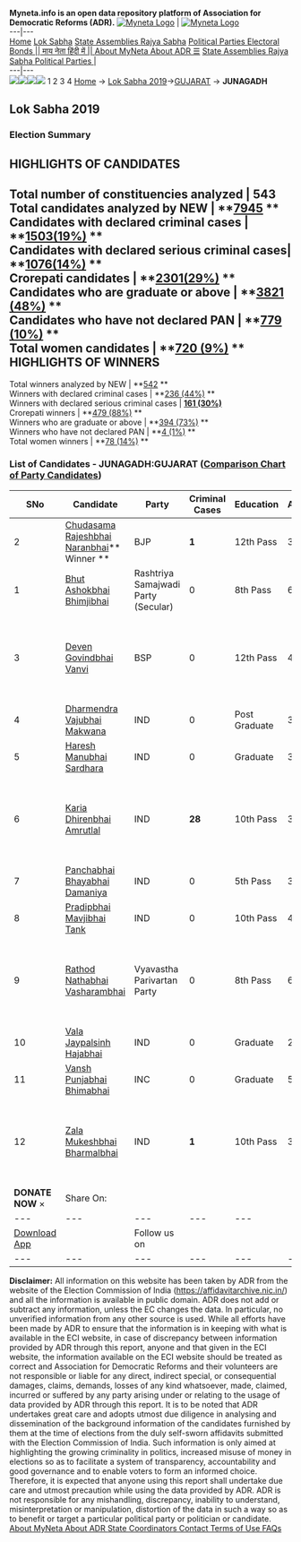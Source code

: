 **Myneta.info is an open data repository platform of Association for Democratic Reforms (ADR).**
[![Myneta Logo](https://www.myneta.info/lib/img/myneta-logo.png)](https://www.myneta.info/) | [![Myneta Logo](https://www.myneta.info/lib/img/adr-logo.png)](https://adrindia.org)  
---|---  
[Home](https://www.myneta.info/) [Lok Sabha](https://www.myneta.info/#ls "Lok Sabha") [ State Assemblies ](https://www.myneta.info/#sa "State Assemblies") [Rajya Sabha](https://www.myneta.info/#rs "Rajya Sabha") [Political Parties ](https://www.myneta.info/party "Political Parties") [ Electoral Bonds ](https://www.myneta.info/electoral_bonds "Electoral Bonds") [ || माय नेता हिंदी में || ](https://translate.google.co.in/translate?prev=hp&hl=en&js=y&u=www.myneta.info&sl=en&tl=hi&history_state0=) [ About MyNeta ](https://adrindia.org/content/about-myneta) [ About ADR ](https://adrindia.org/about-adr/who-we-are) [☰](javascript:void\(0\))
[ State Assemblies ](https://www.myneta.info/#sa "State Assemblies") [ Rajya Sabha ](https://www.myneta.info/#rs "Rajya Sabha") [ Political Parties ](https://www.myneta.info/party "Political Parties")
|   
---|---  
![](https://www.myneta.info/lib/img/banner/banner-1.png)![](https://www.myneta.info/lib/img/banner/banner-2.png)![](https://www.myneta.info/lib/img/banner/banner-3.png)![](https://www.myneta.info/lib/img/banner/banner-4.png)
1  2  3  4 
[Home](https://www.myneta.info/) → [Lok Sabha 2019](https://www.myneta.info/LokSabha2019/)→[GUJARAT](https://www.myneta.info/LokSabha2019/index.php?action=show_constituencies&state_id=39) → **JUNAGADH**
### 
## Lok Sabha 2019
###  Election Summary 
HIGHLIGHTS OF CANDIDATES  
---  
Total number of constituencies analyzed |  543   
Total candidates analyzed by NEW | **[7945](https://www.myneta.info/LokSabha2019/index.php?action=summary&subAction=candidates_analyzed&sort=candidate#summary) **  
Candidates with declared criminal cases | **[1503(19%)](https://www.myneta.info/LokSabha2019/index.php?action=summary&subAction=crime&sort=candidate#summary) **  
Candidates with declared serious criminal cases| **[1076(14%)](https://www.myneta.info/LokSabha2019/index.php?action=summary&subAction=serious_crime&sort=candidate#summary) **  
Crorepati candidates | **[2301(29%)](https://www.myneta.info/LokSabha2019/index.php?action=summary&subAction=crorepati&sort=candidate#summary) **  
Candidates who are graduate or above | **[3821 (48%)](https://www.myneta.info/LokSabha2019/index.php?action=summary&subAction=education&sort=candidate#summary) **  
Candidates who have not declared PAN | **[779 (10%)](https://www.myneta.info/LokSabha2019/index.php?action=summary&subAction=without_pan&sort=candidate#summary) **  
Total women candidates | **[720 (9%)](https://www.myneta.info/LokSabha2019/index.php?action=summary&subAction=women_candidate&sort=candidate#summary) **  
HIGHLIGHTS OF WINNERS  
---  
Total winners analyzed by NEW | **[542](https://www.myneta.info/LokSabha2019/index.php?action=summary&subAction=winner_analyzed&sort=candidate#summary) **  
Winners with declared criminal cases | **[236 (44%)](https://www.myneta.info/LokSabha2019/index.php?action=summary&subAction=winner_crime&sort=candidate#summary) **  
Winners with declared serious criminal cases | **[161 (30%)](https://www.myneta.info/LokSabha2019/index.php?action=summary&subAction=winner_serious_crime&sort=candidate#summary)**  
Crorepati winners | **[479 (88%)](https://www.myneta.info/LokSabha2019/index.php?action=summary&subAction=winner_crorepati&sort=candidate#summary) **  
Winners who are graduate or above | **[394 (73%)](https://www.myneta.info/LokSabha2019/index.php?action=summary&subAction=winner_education&sort=candidate#summary) **  
Winners who have not declared PAN | **[4 (1%)](https://www.myneta.info/LokSabha2019/index.php?action=summary&subAction=winner_without_pan&sort=candidate#summary) **  
Total women winners | **[78 (14%)](https://www.myneta.info/LokSabha2019/index.php?action=summary&subAction=winner_women&sort=candidate#summary) **  
### List of Candidates - JUNAGADH:GUJARAT ([Comparison Chart of Party Candidates](https://www.myneta.info/LokSabha2019/comparisonchart.php?constituency_id=555))
SNo | Candidate| Party| Criminal Cases| Education| Age| Total Assets| Liabilities  
---|---|---|---|---|---|---|---  
2  | [Chudasama Rajeshbhai Naranbhai](https://www.myneta.info/LokSabha2019/candidate.php?candidate_id=8010)** Winner ** | BJP | **1** | 12th Pass| 36 | Rs 1,08,66,041 ~ 1 Crore+ | Rs 14,81,768 ~ 14 Lacs+  
1  | [Bhut Ashokbhai Bhimjibhai](https://www.myneta.info/LokSabha2019/candidate.php?candidate_id=9306) | Rashtriya Samajwadi Party (Secular) | 0 | 8th Pass| 66 | Rs 78,82,314 ~ 78 Lacs+ | Rs 13,61,151 ~ 13 Lacs+  
3  | [Deven Govindbhai Vanvi](https://www.myneta.info/LokSabha2019/candidate.php?candidate_id=9301) | BSP | 0 | 12th Pass| 48 | ![](https://myneta.info/image_v2.php?myneta_folder=LokSabha2019&candidate_id=9301&col=ta) | ![](https://myneta.info/image_v2.php?myneta_folder=LokSabha2019&candidate_id=9301&col=lia)  
4  | [Dharmendra Vajubhai Makwana](https://www.myneta.info/LokSabha2019/candidate.php?candidate_id=9307) | IND | 0 | Post Graduate| 34 | Rs 2,95,000 ~ 2 Lacs+ | Rs 0 ~   
5  | [Haresh Manubhai Sardhara](https://www.myneta.info/LokSabha2019/candidate.php?candidate_id=9305) | IND | 0 | Graduate| 38 | Rs 7,69,762 ~ 7 Lacs+ | Rs 0 ~   
6  | [Karia Dhirenbhai Amrutlal](https://www.myneta.info/LokSabha2019/candidate.php?candidate_id=9308) | IND | **28** | 10th Pass| 37 | ![](https://myneta.info/image_v2.php?myneta_folder=LokSabha2019&candidate_id=9308&col=ta) | ![](https://myneta.info/image_v2.php?myneta_folder=LokSabha2019&candidate_id=9308&col=lia)  
7  | [Panchabhai Bhayabhai Damaniya](https://www.myneta.info/LokSabha2019/candidate.php?candidate_id=9298) | IND | 0 | 5th Pass| 36 | Rs 8,70,364 ~ 8 Lacs+ | Rs 0 ~   
8  | [Pradipbhai Mavjibhai Tank](https://www.myneta.info/LokSabha2019/candidate.php?candidate_id=9304) | IND | 0 | 10th Pass| 44 | Rs 67,67,500 ~ 67 Lacs+ | Rs 8,35,000 ~ 8 Lacs+  
9  | [Rathod Nathabhai Vasharambhai](https://www.myneta.info/LokSabha2019/candidate.php?candidate_id=9299) | Vyavastha Parivartan Party | 0 | 8th Pass| 69 | ![](https://myneta.info/image_v2.php?myneta_folder=LokSabha2019&candidate_id=9299&col=ta) | ![](https://myneta.info/image_v2.php?myneta_folder=LokSabha2019&candidate_id=9299&col=lia)  
10  | [Vala Jaypalsinh Hajabhai](https://www.myneta.info/LokSabha2019/candidate.php?candidate_id=9303) | IND | 0 | Graduate| 28 | Rs 2,99,787 ~ 2 Lacs+ | Rs 1,48,824 ~ 1 Lacs+  
11  | [Vansh Punjabhai Bhimabhai](https://www.myneta.info/LokSabha2019/candidate.php?candidate_id=8009) | INC | 0 | Graduate| 55 | Rs 2,45,71,504 ~ 2 Crore+ | Rs 27,88,342 ~ 27 Lacs+  
12  | [Zala Mukeshbhai Bharmalbhai](https://www.myneta.info/LokSabha2019/candidate.php?candidate_id=9300) | IND | **1** | 10th Pass| 36 | ![](https://myneta.info/image_v2.php?myneta_folder=LokSabha2019&candidate_id=9300&col=ta) | ![](https://myneta.info/image_v2.php?myneta_folder=LokSabha2019&candidate_id=9300&col=lia)  
|  **DONATE NOW** × |  Share On:  | [](https://api.whatsapp.com/send?text=https%3A%2F%2Fmyneta.info%2Fpunjab2022%2Findex.php%3Faction%3Dshow_constituencies%26state_id%3D19) | [](https://www.facebook.com/sharer/sharer.php?u=https%3A%2F%2Fmyneta.info%2Fpunjab2022%2Findex.php%3Faction%3Dshow_constituencies%26state_id%3D19) | [](https://twitter.com/share?url=https%3A%2F%2Fmyneta.info%2Fpunjab2022%2Findex.php%3Faction%3Dshow_constituencies%26state_id%3D19)  
---|---|---|---|---  
| [ Download App ](https://play.google.com/store/apps/details?id=com.webrosoft.myneta1&pcampaignid=pcampaignidMKT-Other-global-all-co-prtnr-py-PartBadge-Mar2515-1) | [](https://play.google.com/store/apps/details?id=com.webrosoft.myneta1&pcampaignid=pcampaignidMKT-Other-global-all-co-prtnr-py-PartBadge-Mar2515-1) |  Follow us on  | [](https://www.facebook.com/adrindia.org/) | [](https://twitter.com/adrspeaks) | [](https://groups.google.com/g/national-election-watch?hl=en&pli=1) | [](https://www.instagram.com/adrspeaks/) | [](https://www.youtube.com/user/adrspeaks) | [](https://sharechat.com/profile/adrspeaks)  
---|---|---|---|---|---|---|---|---  
**Disclaimer:** All information on this website has been taken by ADR from the website of the Election Commission of India (https://affidavitarchive.nic.in/) and all the information is available in public domain. ADR does not add or subtract any information, unless the EC changes the data. In particular, no unverified information from any other source is used. While all efforts have been made by ADR to ensure that the information is in keeping with what is available in the ECI website, in case of discrepancy between information provided by ADR through this report, anyone and that given in the ECI website, the information available on the ECI website should be treated as correct and Association for Democratic Reforms and their volunteers are not responsible or liable for any direct, indirect special, or consequential damages, claims, demands, losses of any kind whatsoever, made, claimed, incurred or suffered by any party arising under or relating to the usage of data provided by ADR through this report. It is to be noted that ADR undertakes great care and adopts utmost due diligence in analysing and dissemination of the background information of the candidates furnished by them at the time of elections from the duly self-sworn affidavits submitted with the Election Commission of India. Such information is only aimed at highlighting the growing criminality in politics, increased misuse of money in elections so as to facilitate a system of transparency, accountability and good governance and to enable voters to form an informed choice. Therefore, it is expected that anyone using this report shall undertake due care and utmost precaution while using the data provided by ADR. ADR is not responsible for any mishandling, discrepancy, inability to understand, misinterpretation or manipulation, distortion of the data in such a way so as to benefit or target a particular political party or politician or candidate. 
[ About MyNeta ](https://adrindia.org/content/about-myneta) [ About ADR ](https://adrindia.org/about-adr/who-we-are) [ State Coordinators ](https://adrindia.org/about-adr/state-coordinators) [ Contact ](https://adrindia.org/contact-us) [ Terms of Use ](https://adrindia.org/content/adr-terms-use) [ FAQs ](https://adrindia.org/content/faqs)
